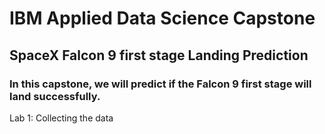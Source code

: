 # IBM Applied Data Science Capstone
## SpaceX Falcon 9 first stage Landing Prediction

### In this capstone, we will predict if the Falcon 9 first stage will land successfully. 

Lab 1: Collecting the data
